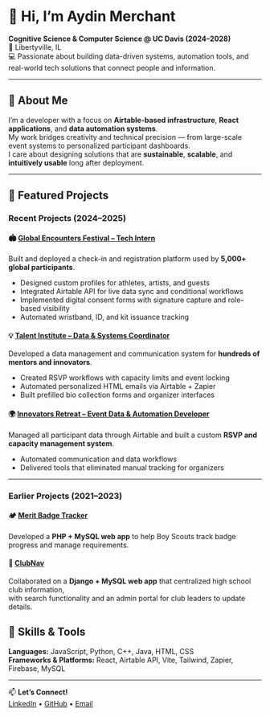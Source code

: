 # 👋 Hi, I’m Aydin Merchant  
**Cognitive Science & Computer Science @ UC Davis (2024–2028)**  
📍 Libertyville, IL  
💻 Passionate about building data-driven systems, automation tools, and real-world tech solutions that connect people and information.  

---

## 🧠 About Me  
I’m a developer with a focus on **Airtable-based infrastructure**, **React applications**, and **data automation systems**.  
My work bridges creativity and technical precision — from large-scale event systems to personalized participant dashboards.  
I care about designing solutions that are **sustainable**, **scalable**, and **intuitively usable** long after deployment.  

---

## 🚀 Featured Projects  

### **Recent Projects (2024–2025)**  

#### 🏟️ [Global Encounters Festival – Tech Intern](https://github.com/Aydinm1/GEFCheckIn)
Built and deployed a check-in and registration platform used by **5,000+ global participants**.  
- Designed custom profiles for athletes, artists, and guests  
- Integrated Airtable API for live data sync and conditional workflows  
- Implemented digital consent forms with signature capture and role-based visibility  
- Automated wristband, ID, and kit issuance tracking  

#### 💡 [Talent Institute – Data & Systems Coordinator](https://github.com/Aydinm1/WCAA-Schedules)
Developed a data management and communication system for **hundreds of mentors and innovators**.  
- Created RSVP workflows with capacity limits and event locking  
- Automated personalized HTML emails via Airtable + Zapier  
- Built prefilled bio collection forms and organizer interfaces  

#### 🌍 [Innovators Retreat – Event Data & Automation Developer](https://github.com/Aydinm1/InnovatorsRetreat)
Managed all participant data through Airtable and built a custom **RSVP and capacity management system**.  
- Automated communication and data workflows  
- Delivered tools that eliminated manual tracking for organizers  

---

### **Earlier Projects (2021–2023)**  

#### 🏕️ [Merit Badge Tracker](https://github.com/Aydinm1/MeritBadgeTracker)
Developed a **PHP + MySQL web app** to help Boy Scouts track badge progress and manage requirements.  

#### 🧭 [ClubNav](https://github.com/Aydinm1/ClubNav)
Collaborated on a **Django + MySQL web app** that centralized high school club information,  
with search functionality and an admin portal for club leaders to update details.  


## 🧰 Skills & Tools  
**Languages:** JavaScript, Python, C++, Java, HTML, CSS  
**Frameworks & Platforms:** React, Airtable API, Vite, Tailwind, Zapier, Firebase, MySQL    

---

📫 **Let’s Connect!**  
[LinkedIn](https://www.linkedin.com/in/aydin-merchant-596437255/) • [GitHub](https://github.com/Aydinm1) • [Email](mailto:asmerchant@ucdavis.edu)
